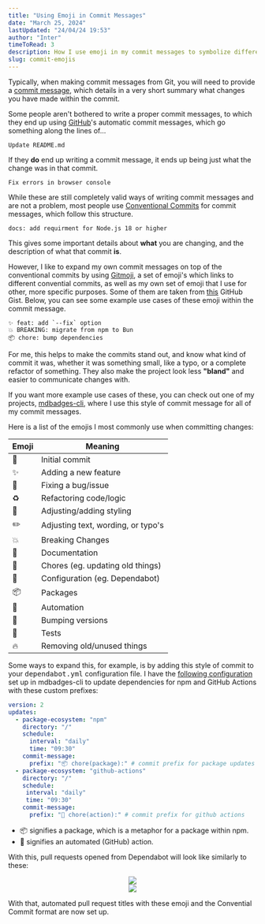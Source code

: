 ```yaml
---
title: "Using Emoji in Commit Messages"
date: "March 25, 2024"
lastUpdated: "24/04/24 19:53"
author: "Inter"
timeToRead: 3
description: How I use emoji in my commit messages to symbolize different things.
slug: commit-emojis
---
```


Typically, when making commit messages from Git, you will need to provide a [commit message](https://git-scm.com/docs/git-commit#Documentation/git-commit.txt--cltcommitgt), which details in a very short summary what changes you have made within the commit.

Some people aren't bothered to write a proper commit messages, to which they end up using [GitHub](https://github.com)'s automatic commit messages, which go something along the lines of...

```
Update README.md
```

If they **do** end up writing a commit message, it ends up being just what the change was in that commit.

```
Fix errors in browser console
```

While these are still completely valid ways of writing commit messages and are not a problem, most people use [Conventional Commits](https://www.conventionalcommits.org/en/v1.0.0/) for commit messages, which follow this structure.

```
docs: add requirment for Node.js 18 or higher
```

This gives some important details about **what** you are changing, and the description of what that commit **is**.

However, I like to expand my own commit messages on top of the conventional commits by using [Gitmoji](https://gitmoji.dev/), a set of emoji's which links to different convential commits, as well as my own set of emoji that I use for other, more specific purposes. Some of them are taken from [this](https://gist.github.com/parmentf/035de27d6ed1dce0b36a) GitHub Gist. Below, you can see some example use cases of these emoji within the commit message.

```
✨ feat: add `--fix` option
💥 BREAKING: migrate from npm to Bun
📦 chore: bump dependencies
```

For me, this helps to make the commits stand out, and know what kind of commit it was, whether it was something small, like a typo, or a complete refactor of something. They also make the project look less **"bland"** and easier to communicate changes with.

If you want more example use cases of these, you can check out one of my projects, [mdbadges-cli](https://github.com/inttter/mdbadges-cli/commits/main/), where I use this style of commit message for all of my commit messages.

Here is a list of the emojis I most commonly use when committing changes:

| Emoji  | Meaning |
| ------ | ------- |
| 🎉 | Initial commit |
| ✨ | Adding a new feature |
| 🐛 | Fixing a bug/issue |
| ♻️ | Refactoring code/logic |
| 💄 | Adjusting/adding styling |
| ✏️ | Adjusting text, wording, or typo's |
| 💥 | Breaking Changes |
| 📝 | Documentation |
| 🧹 | Chores (eg. updating old things) |
| 👷 | Configuration (eg. Dependabot) |
| 📦 | Packages |
| 🤖 | Automation |
| 🔖 | Bumping versions |
| 🧪 | Tests |
| 🔥 | Removing old/unused things |

Some ways to expand this, for example, is by adding this style of commit to your <kbd>dependabot.yml</kbd> configuration file. I have the [following configuration](https://github.com/inttter/mdbadges-cli/blob/main/.github/dependabot.yml) set up in mdbadges-cli to update dependencies for npm and GitHub Actions with these custom prefixes:

```yaml
version: 2
updates:
  - package-ecosystem: "npm"
    directory: "/"
    schedule:
      interval: "daily"
      time: "09:30"
    commit-message:
      prefix: "📦 chore(package):" # commit prefix for package updates
  - package-ecosystem: "github-actions"
    directory: "/"
    schedule:
     interval: "daily"
     time: "09:30"
    commit-message:
      prefix: "🤖 chore(action):" # commit prefix for github actions
```

* 📦 signifies a package, which is a metaphor for a package within npm.
* 🤖 signifies an automated (GitHub) action.

With this, pull requests opened from Dependabot will look like similarly to these:

<div align="center">
  <img src="/blog/commit-emojis/package-pr.png">
  <br>
  <img src="/blog/commit-emojis/action-pr.png">
</div>

With that, automated pull request titles with these emoji and the Convential Commit format are now set up.